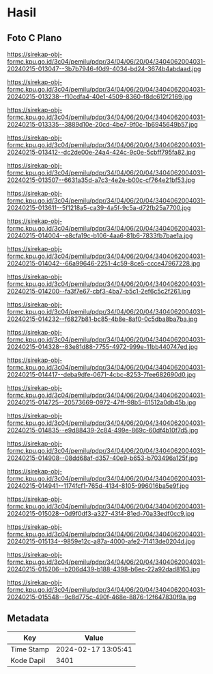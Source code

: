 # Hasil

## Foto C Plano

https://sirekap-obj-formc.kpu.go.id/3c04/pemilu/pdpr/34/04/06/20/04/3404062004031-20240215-013047--3b7b7946-f0d9-4034-bd24-3674b4abdaad.jpg

https://sirekap-obj-formc.kpu.go.id/3c04/pemilu/pdpr/34/04/06/20/04/3404062004031-20240215-013238--f10cdfa4-40e1-4509-8360-f8dc612f2169.jpg

https://sirekap-obj-formc.kpu.go.id/3c04/pemilu/pdpr/34/04/06/20/04/3404062004031-20240215-013335--3889d10e-20cd-4be7-9f0c-1b6945649b57.jpg

https://sirekap-obj-formc.kpu.go.id/3c04/pemilu/pdpr/34/04/06/20/04/3404062004031-20240215-013412--dc2de00e-24a4-424c-9c0e-5cbff795fa82.jpg

https://sirekap-obj-formc.kpu.go.id/3c04/pemilu/pdpr/34/04/06/20/04/3404062004031-20240215-013507--6631a35d-a7c3-4e2e-b00c-cf764e21bf53.jpg

https://sirekap-obj-formc.kpu.go.id/3c04/pemilu/pdpr/34/04/06/20/04/3404062004031-20240215-013611--5f1218a5-ca39-4a5f-9c5a-d72fb25a7700.jpg

https://sirekap-obj-formc.kpu.go.id/3c04/pemilu/pdpr/34/04/06/20/04/3404062004031-20240215-014004--e8cfa19c-b106-4aa6-81b6-7833fb7bae1a.jpg

https://sirekap-obj-formc.kpu.go.id/3c04/pemilu/pdpr/34/04/06/20/04/3404062004031-20240215-014042--66a99646-2251-4c59-8ce5-ccce47967228.jpg

https://sirekap-obj-formc.kpu.go.id/3c04/pemilu/pdpr/34/04/06/20/04/3404062004031-20240215-014200--fa3f7e67-cbf3-4ba7-b5c1-2ef6c5c2f261.jpg

https://sirekap-obj-formc.kpu.go.id/3c04/pemilu/pdpr/34/04/06/20/04/3404062004031-20240215-014232--f6827b81-bc85-4b8e-8af0-0c5dba8ba7ba.jpg

https://sirekap-obj-formc.kpu.go.id/3c04/pemilu/pdpr/34/04/06/20/04/3404062004031-20240215-014328--83e81d88-7755-4972-999e-11bb440747ed.jpg

https://sirekap-obj-formc.kpu.go.id/3c04/pemilu/pdpr/34/04/06/20/04/3404062004031-20240215-014417--deba9dfe-0671-4cbc-8253-7fee682690d0.jpg

https://sirekap-obj-formc.kpu.go.id/3c04/pemilu/pdpr/34/04/06/20/04/3404062004031-20240215-014725--20573669-0972-47ff-98b5-61512a0db45b.jpg

https://sirekap-obj-formc.kpu.go.id/3c04/pemilu/pdpr/34/04/06/20/04/3404062004031-20240215-014835--e9d88439-2c84-499e-869c-60df4b10f7d5.jpg

https://sirekap-obj-formc.kpu.go.id/3c04/pemilu/pdpr/34/04/06/20/04/3404062004031-20240215-014908--08dd68af-d357-40e9-b653-b703496a125f.jpg

https://sirekap-obj-formc.kpu.go.id/3c04/pemilu/pdpr/34/04/06/20/04/3404062004031-20240215-014941--1174fcf1-765d-4134-8105-996016ba5e9f.jpg

https://sirekap-obj-formc.kpu.go.id/3c04/pemilu/pdpr/34/04/06/20/04/3404062004031-20240215-015028--0d9f0df3-a327-43f4-81ed-70a33edf0cc9.jpg

https://sirekap-obj-formc.kpu.go.id/3c04/pemilu/pdpr/34/04/06/20/04/3404062004031-20240215-015134--9859e12c-a87a-4000-afe2-71413de0204d.jpg

https://sirekap-obj-formc.kpu.go.id/3c04/pemilu/pdpr/34/04/06/20/04/3404062004031-20240215-015206--b206d439-b188-4398-b6ec-22a92dad8163.jpg

https://sirekap-obj-formc.kpu.go.id/3c04/pemilu/pdpr/34/04/06/20/04/3404062004031-20240215-015548--9c8d775c-490f-468e-8876-12f647830f9a.jpg


## Metadata

| Key        | Value               |
| ---------- | ------------------- |
| Time Stamp | 2024-02-17 13:05:41 |
| Kode Dapil | 3401                |



